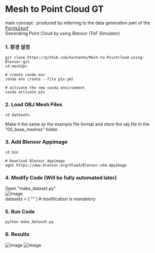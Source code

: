 # Mesh to Point Cloud GT

main concept : produced by referring to the data generation part of the [Points2surf](https://github.com/ErlerPhilipp/points2surf)  
Generating Point Cloud by using Blensor (ToF Simulator)

### 1. 환경 설정
```
git clone https://github.com/kochanha/Mesh-to-Pointcloud-using-Blensor.git
cd mesh2pc

# create conda env
conda env create --file p2s.yml

# activate the new conda environment
conda activate p2s
```
### 2. Load OBJ Mesh Files
```
cd datasets
```
Make it the same as the example file format and store the obj file in the "00_base_meshes" folder.

### 3. Add Blensor Appimage
```
cd bin

# Download Blensor Appimage
wget https://www.blensor.org/dload/Blensor-x64.AppImage
```

### 4. Modify Code (Will be fully automated later)
Open "make_dataset.py"  
![image](https://user-images.githubusercontent.com/44921488/126310755-037f0b54-e98a-4e65-ab0e-d8fdf96122ba.png)  
datasets = [ "" ] # modification is mandatory

### 5. Run Code
```
python make_dataset.py
```

### 6. Results
![image](https://user-images.githubusercontent.com/44921488/126311278-d34195df-d924-4ad2-b0d4-a90787222ecc.png)
![image](https://user-images.githubusercontent.com/44921488/126311466-c7d84f09-a52e-48d2-9805-330bf0d07488.png)

